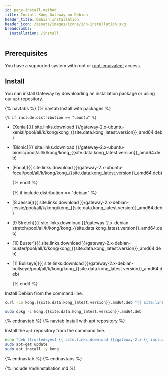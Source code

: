 ```yaml
---
id: page-install-method
title: Install Kong Gateway on Debian
header_title: Debian Installation
header_icon: /assets/images/icons/icn-installation.svg
breadcrumbs:
  Installation: /install
---
```


## Prerequisites

You have a supported system with root or [root-equivalent](/gateway/{{page.kong_version}}/plan-and-deploy/kong-user) access.

## Install

You can install Gateway by downloading an installation package or using our `apt` repository.

{% navtabs %}
{% navtab Install with packages %}

    {% if include.distribution == "ubuntu" %}

- [Xenial]({{ site.links.download }}/gateway-2.x-ubuntu-xenial/pool/all/k/kong/kong_{{site.data.kong_latest.version}}_amd64.deb)
- [Bionic]({{ site.links.download }}/gateway-2.x-ubuntu-bionic/pool/all/k/kong/kong_{{site.data.kong_latest.version}}_amd64.deb)
- [Focal]({{ site.links.download }}/gateway-2.x-ubuntu-focal/pool/all/k/kong/kong_{{site.data.kong_latest.version}}_amd64.deb)

    {% endif %}

    {% if include.distribution == "debian" %}

- [8 Jessie]({{ site.links.download }}/gateway-2.x-debian-jessie/pool/all/k/kong/kong_{{site.data.kong_latest.version}}_amd64.deb)
- [9 Stretch]({{ site.links.download }}/gateway-2.x-debian-stretch/pool/all/k/kong/kong_{{site.data.kong_latest.version}}_amd64.deb)
- [10 Buster]({{ site.links.download }}/gateway-2.x-debian-buster/pool/all/k/kong/kong_{{site.data.kong_latest.version}}_amd64.deb)
- [11 Bullseye]({{ site.links.download }}/gateway-2.x-debian-bullseye/pool/all/k/kong/kong_{{site.data.kong_latest.version}}_amd64.deb)

    {% endif %}

Install Debian from the command line.

```bash
curl -Lo kong.{{site.data.kong_latest.version}}.amd64.deb "{{ site.links.download }}/gateway-2.x-{{ include.distribution }}-$(lsb_release -cs)/pool/all/k/kong/kong_{{site.data.kong_latest.version}}_amd64.deb"
```

```bash
sudo dpkg -i kong.{{site.data.kong_latest.version}}.amd64.deb
```

{% endnavtab %}
{% navtab Install with apt repository %}

Install the `apt` repository from the command line.

```bash
echo "deb [trusted=yes] {{ site.links.download }}/gateway-2.x-{{ include.distribution }}-$(lsb_release -sc)/ default all" | sudo tee /etc/apt/sources.list.d/kong.list 
sudo apt-get update
sudo apt install -y kong
```

{% endnavtab %}
{% endnavtabs %}

{% include /md/installation.md %}
